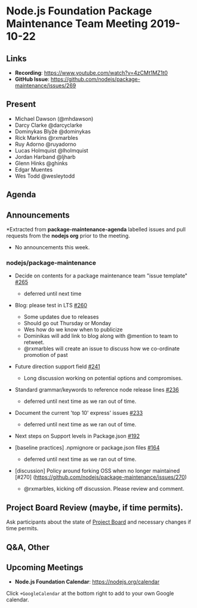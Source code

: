 # Node.js Foundation Package Maintenance Team Meeting 2019-10-22

## Links

* **Recording**:  https://www.youtube.com/watch?v=4zCMt1MZ1t0
* **GitHub Issue**: https://github.com/nodejs/package-maintenance/issues/269

## Present

* Michael Dawson (@mhdawson)
* Darcy Clarke @darcyclarke
* Dominykas Blyžė @dominykas
* Rick Markins @rxmarbles
* Ruy Adorno @ruyadorno
* Lucas Holmquist @lholmquist
* Jordan Harband @ljharb
* Glenn Hinks @ghinks
* Edgar Muentes 
* Wes Todd @wesleytodd

## Agenda

## Announcements
 
*Extracted from **package-maintenance-agenda** labelled issues and pull requests from the **nodejs org** prior to the meeting.

* No announcements this week.

### nodejs/package-maintenance

* Decide on contents for a package maintenance team "issue template" [#265](https://github.com/nodejs/package-maintenance/issues/265)
  * deferred until next time

* Blog: please test in LTS [#260](https://github.com/nodejs/package-maintenance/pull/260)
  * Some updates due to releases
  * Should go out Thursday or Monday
  * Wes how do we know when to publicize
  * Dominikas will add link to blog along with @mention to team to retweet.
  * @rxmarbles will create an issue to discuss how we co-ordinate promotion of past


* Future direction support field [#241](https://github.com/nodejs/package-maintenance/issues/241)
  * Long discussion working on potential options and compromises.

* Standard grammar/keywords to reference node release lines [#236](https://github.com/nodejs/package-maintenance/issues/236)
  * deferred until next time as we ran out of time.

* Document the current 'top 10' express' issues [#233](https://github.com/nodejs/package-maintenance/issues/233)
  * deferred until next time as we ran out of time.

* Next steps on Support levels in Package.json [#192](https://github.com/nodejs/package-maintenance/issues/192)

* \[baseline practices\] .npmignore or package.json files [#164](https://github.com/nodejs/package-maintenance/issues/164)
  * deferred until next time as we ran out of time.

* [discussion] Policy around forking OSS when no longer maintained [#270]
(https://github.com/nodejs/package-maintenance/issues/270)
  * @rxmarbles, kicking off discussion. Please review and comment.


## Project Board Review (maybe, if time permits).

Ask participants about the state of [Project Board](https://github.com/nodejs/package-maintenance/projects/1) and necessary changes if time permits.

## Q&A, Other

## Upcoming Meetings

* **Node.js Foundation Calendar**: https://nodejs.org/calendar

Click `+GoogleCalendar` at the bottom right to add to your own Google calendar.


